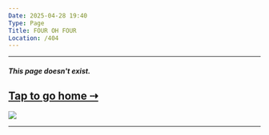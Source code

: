 ```yaml
---
Date: 2025-04-28 19:40
Type: Page
Title: FOUR OH FOUR
Location: /404
---
```


---

##### This page doesn't exist.

## [Tap to go home ⇢](/)

<img src="https://cdn.cache.lol/type/fluentui-emoji-main/assets/Thinking%20face/3D/thinking_face_3d.png" width height>

---
